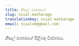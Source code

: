 ```yaml
---
title: නිසල් මාතරගේ
slug: nisal-matharage
translationKey: nisal-matharage
email: nisalvm@gmail.com
---
```

නිසල් මාතරගේ පිළිබඳ විස්තරය.